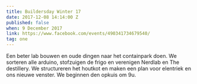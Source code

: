 ```yaml
---
title: Buildersday Winter 17
date: 2017-12-08 14:14:00 Z
published: false
when: 9 December 2017
link: https://www.facebook.com/events/490341734679540/
tag: one
---
```


Een beter lab bouwen en oude dingen naar het containpark doen. We sorteren alle arduino, stofzuigen de frigo en verenigen Nerdlab en The destillery. We structureren het houtkot en maken een plan voor elentriek en ons nieuwe venster. We beginnen den opkuis om 9u.
